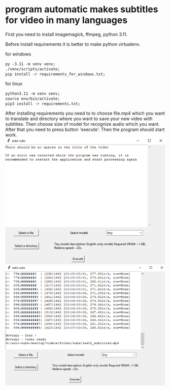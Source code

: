 # program automatic makes subtitles for video in many languages

First you need to install imagemagick, ffmpeg, python 3.11. 

Before install requirements it is better to make python virtualenv.

for windows
```
py -3.11 -m venv venv;
./venv/scripts/activate;
pip install -r requirements_for_windows.txt;
```

for linux
```
python3.11 -m venv venv;
source env/bin/activate;
pip3 install -r requirements.txt;
```

After installing requirements you need to to choose file.mp4 which you want to translate and directory where you want to save your new video with subtitles. Then choose size of model for recognize audio which you want. After that you need to press button 'execute'. Then the program should start work.
![Alt text](./images/image.png)
![Alt text](./images/image2.png)
